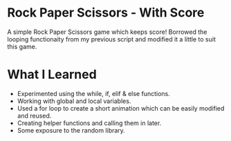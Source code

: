# Rock Paper Scissors - With Score

A simple Rock Paper Scissors game which keeps score! Borrowed the looping functionaity from my previous script and modified it a little to suit this game.

# What I Learned

* Experimented using the while, if, elif & else functions.
* Working with global and local variables.
* Used a for loop to create a short animation which can be easily modified and reused.
* Creating helper functions and calling them in later.
* Some exposure to the random library.
